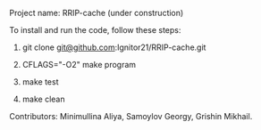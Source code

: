 Project name: RRIP-cache
(under construction)

To install and run the code, follow these steps:

1) git clone git@github.com:Ignitor21/RRIP-cache.git

2) CFLAGS="-O2" make program

3) make test

4) make clean

Contributors: Minimullina Aliya, Samoylov Georgy, Grishin Mikhail.
